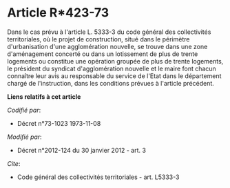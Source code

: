 # Article R*423-73

Dans le cas prévu à l'article L. 5333-3 du code général des collectivités territoriales, où le projet de construction, situé
dans le périmètre d'urbanisation d'une agglomération nouvelle, se trouve dans une zone d'aménagement concerté ou dans un
lotissement de plus de trente logements ou constitue une opération groupée de plus de trente logements, le président du
syndicat d'agglomération nouvelle et le maire font chacun connaître leur avis au responsable du service de l'Etat dans le
département chargé de l'instruction, dans les conditions prévues à l'article précédent.

**Liens relatifs à cet article**

_Codifié par_:

  - Décret n°73-1023 1973-11-08

_Modifié par_:

  - Décret n°2012-124 du 30 janvier 2012 - art. 3

_Cite_:

  - Code général des collectivités territoriales - art. L5333-3
